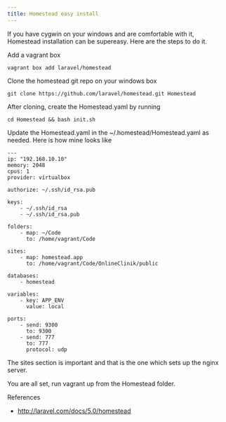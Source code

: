 ```yaml
---
title: Homestead easy install
---
```


If you have cygwin on your windows and are comfortable with it, Homestead
installation can be supereasy. Here are the steps to do it.

Add a vagrant box

    vagrant box add laravel/homestead

Clone the homestead git repo on your windows box

    git clone https://github.com/laravel/homestead.git Homestead	

After cloning, create the Homestead.yaml by running

    cd Homestead && bash init.sh

Update the Homestead.yaml in the ~/.homestead/Homestead.yaml as needed.
Here is how mine looks like

    ---
    ip: "192.168.10.10"
    memory: 2048
    cpus: 1
    provider: virtualbox

    authorize: ~/.ssh/id_rsa.pub

    keys:
        - ~/.ssh/id_rsa
        - ~/.ssh/id_rsa.pub

    folders:
        - map: ~/Code
          to: /home/vagrant/Code

    sites:
        - map: homestead.app
          to: /home/vagrant/Code/OnlineClinik/public

    databases:
        - homestead

    variables:
        - key: APP_ENV
          value: local

    ports:
        - send: 9300
          to: 9300
        - send: 777
          to: 777
          protocol: udp
     
The sites section is important and that is the one which sets up the nginx
server.

You are all set, run vagrant up from the Homestead folder.

References
- http://laravel.com/docs/5.0/homestead
